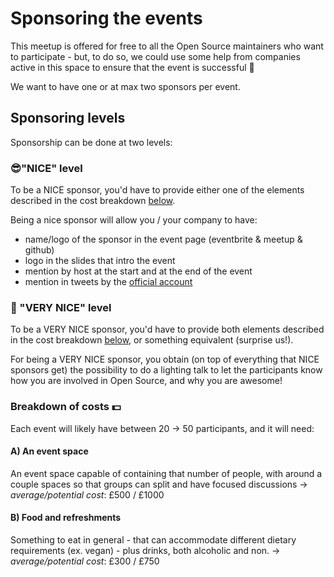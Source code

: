 # Sponsoring the events

This meetup is offered for free to all the Open Source maintainers who want to participate - but, to do so, we could use some help from companies active in this space to ensure that the event is successful 🎩

We want to have one or at max two sponsors per event.

## Sponsoring levels

Sponsorship can be done at two levels:

### 😎"NICE" level

To be a NICE sponsor, you'd have to provide either one of the elements described in the cost breakdown [below](#breakdown-of-costs).

Being a nice sponsor will allow you / your company to have:

- name/logo of the sponsor in the event page (eventbrite & meetup & github)
- logo in the slides that intro the event
- mention by host at the start and at the end of the event
- mention in tweets by the [official account](https://twitter.com/ProvidedAsIs)

### 🤩 "VERY NICE" level

To be a VERY NICE sponsor, you'd have to provide both elements described in the cost breakdown [below](#breakdown-of-costs), or something equivalent (surprise us!).

For being a VERY NICE sponsor, you obtain (on top of everything that NICE sponsors get) the possibility to do a lighting talk to let the participants know how you are involved in Open Source, and why you are awesome!

### Breakdown of costs 💵

Each event will likely have between 20 → 50 participants, and it will need:

#### A) An event space

An event space capable of containing that number of people, with around a couple spaces so that groups can split and have focused discussions → _average/potential cost_: £500 / £1000

#### B) Food and refreshments

Something to eat in general - that can accommodate different dietary requirements (ex. vegan) - plus drinks, both alcoholic and non. → _average/potential cost_: £300 / £750
